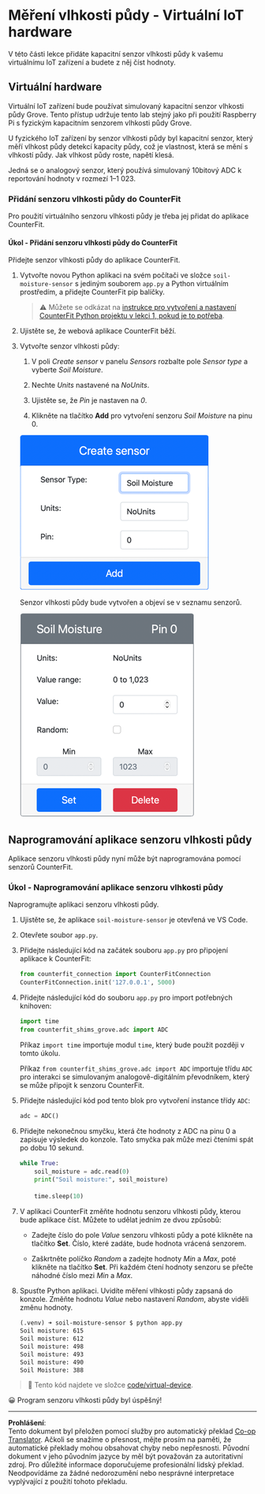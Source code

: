 <!--
CO_OP_TRANSLATOR_METADATA:
{
  "original_hash": "2bf65f162bcebd35fbcba5fd245afac4",
  "translation_date": "2025-08-27T22:54:26+00:00",
  "source_file": "2-farm/lessons/2-detect-soil-moisture/virtual-device-soil-moisture.md",
  "language_code": "cs"
}
-->
# Měření vlhkosti půdy - Virtuální IoT hardware

V této části lekce přidáte kapacitní senzor vlhkosti půdy k vašemu virtuálnímu IoT zařízení a budete z něj číst hodnoty.

## Virtuální hardware

Virtuální IoT zařízení bude používat simulovaný kapacitní senzor vlhkosti půdy Grove. Tento přístup udržuje tento lab stejný jako při použití Raspberry Pi s fyzickým kapacitním senzorem vlhkosti půdy Grove.

U fyzického IoT zařízení by senzor vlhkosti půdy byl kapacitní senzor, který měří vlhkost půdy detekcí kapacity půdy, což je vlastnost, která se mění s vlhkostí půdy. Jak vlhkost půdy roste, napětí klesá.

Jedná se o analogový senzor, který používá simulovaný 10bitový ADC k reportování hodnoty v rozmezí 1–1 023.

### Přidání senzoru vlhkosti půdy do CounterFit

Pro použití virtuálního senzoru vlhkosti půdy je třeba jej přidat do aplikace CounterFit.

#### Úkol - Přidání senzoru vlhkosti půdy do CounterFit

Přidejte senzor vlhkosti půdy do aplikace CounterFit.

1. Vytvořte novou Python aplikaci na svém počítači ve složce `soil-moisture-sensor` s jediným souborem `app.py` a Python virtuálním prostředím, a přidejte CounterFit pip balíčky.

    > ⚠️ Můžete se odkázat na [instrukce pro vytvoření a nastavení CounterFit Python projektu v lekci 1, pokud je to potřeba](../../../1-getting-started/lessons/1-introduction-to-iot/virtual-device.md).

1. Ujistěte se, že webová aplikace CounterFit běží.

1. Vytvořte senzor vlhkosti půdy:

    1. V poli *Create sensor* v panelu *Sensors* rozbalte pole *Sensor type* a vyberte *Soil Moisture*.

    1. Nechte *Units* nastavené na *NoUnits*.

    1. Ujistěte se, že *Pin* je nastaven na *0*.

    1. Klikněte na tlačítko **Add** pro vytvoření senzoru *Soil Moisture* na pinu 0.

    ![Nastavení senzoru vlhkosti půdy](../../../../../translated_images/counterfit-create-soil-moisture-sensor.35266135a5e0ae68b29a684d7db0d2933a8098b2307d197f7c71577b724603aa.cs.png)

    Senzor vlhkosti půdy bude vytvořen a objeví se v seznamu senzorů.

    ![Vytvořený senzor vlhkosti půdy](../../../../../translated_images/counterfit-soil-moisture-sensor.81742b2de0e9de60a3b3b9a2ff8ecc686d428eb6d71820f27a693be26e5aceee.cs.png)

## Naprogramování aplikace senzoru vlhkosti půdy

Aplikace senzoru vlhkosti půdy nyní může být naprogramována pomocí senzorů CounterFit.

### Úkol - Naprogramování aplikace senzoru vlhkosti půdy

Naprogramujte aplikaci senzoru vlhkosti půdy.

1. Ujistěte se, že aplikace `soil-moisture-sensor` je otevřená ve VS Code.

1. Otevřete soubor `app.py`.

1. Přidejte následující kód na začátek souboru `app.py` pro připojení aplikace k CounterFit:

    ```python
    from counterfit_connection import CounterFitConnection
    CounterFitConnection.init('127.0.0.1', 5000)
    ```

1. Přidejte následující kód do souboru `app.py` pro import potřebných knihoven:

    ```python
    import time
    from counterfit_shims_grove.adc import ADC
    ```

    Příkaz `import time` importuje modul `time`, který bude použit později v tomto úkolu.

    Příkaz `from counterfit_shims_grove.adc import ADC` importuje třídu `ADC` pro interakci se simulovaným analogově-digitálním převodníkem, který se může připojit k senzoru CounterFit.

1. Přidejte následující kód pod tento blok pro vytvoření instance třídy `ADC`:

    ```python
    adc = ADC()
    ```

1. Přidejte nekonečnou smyčku, která čte hodnoty z ADC na pinu 0 a zapisuje výsledek do konzole. Tato smyčka pak může mezi čteními spát po dobu 10 sekund.

    ```python
    while True:
        soil_moisture = adc.read(0)
        print("Soil moisture:", soil_moisture)
    
        time.sleep(10)
    ```

1. V aplikaci CounterFit změňte hodnotu senzoru vlhkosti půdy, kterou bude aplikace číst. Můžete to udělat jedním ze dvou způsobů:

    * Zadejte číslo do pole *Value* senzoru vlhkosti půdy a poté klikněte na tlačítko **Set**. Číslo, které zadáte, bude hodnota vrácená senzorem.

    * Zaškrtněte políčko *Random* a zadejte hodnoty *Min* a *Max*, poté klikněte na tlačítko **Set**. Při každém čtení hodnoty senzoru se přečte náhodné číslo mezi *Min* a *Max*.

1. Spusťte Python aplikaci. Uvidíte měření vlhkosti půdy zapsaná do konzole. Změňte hodnotu *Value* nebo nastavení *Random*, abyste viděli změnu hodnoty.

    ```output
    (.venv) ➜ soil-moisture-sensor $ python app.py 
    Soil moisture: 615
    Soil moisture: 612
    Soil moisture: 498
    Soil moisture: 493
    Soil moisture: 490
    Soil Moisture: 388
    ```

> 💁 Tento kód najdete ve složce [code/virtual-device](../../../../../2-farm/lessons/2-detect-soil-moisture/code/virtual-device).

😀 Program senzoru vlhkosti půdy byl úspěšný!

---

**Prohlášení**:  
Tento dokument byl přeložen pomocí služby pro automatický překlad [Co-op Translator](https://github.com/Azure/co-op-translator). Ačkoli se snažíme o přesnost, mějte prosím na paměti, že automatické překlady mohou obsahovat chyby nebo nepřesnosti. Původní dokument v jeho původním jazyce by měl být považován za autoritativní zdroj. Pro důležité informace doporučujeme profesionální lidský překlad. Neodpovídáme za žádné nedorozumění nebo nesprávné interpretace vyplývající z použití tohoto překladu.